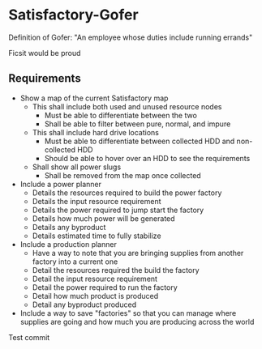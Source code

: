 # Satisfactory-Gofer

Definition of Gofer: "An employee whose duties include running errands"

Ficsit would be proud

## Requirements

- Show a map of the current Satisfactory map
  - This shall include both used and unused resource nodes
    - Must be able to differentiate between the two
    - Shall be able to filter between pure, normal, and impure
  - This shall include hard drive locations
    - Must be able to differentiate between collected HDD and non-collected HDD
    - Should be able to hover over an HDD to see the requirements
  - Shall show all power slugs
    - Shall be removed from the map once collected
- Include a power planner
  - Details the resources required to build the power factory
  - Details the input resource requirement
  - Details the power required to jump start the factory
  - Details how much power will be generated
  - Details any byproduct
  - Details estimated time to fully stabilize
- Include a production planner
  - Have a way to note that you are bringing supplies from another factory into a current one
  - Detail the resources required the build the factory
  - Detail the input resource requirement
  - Detail the power required to run the factory
  - Detail how much product is produced
  - Detail any byproduct produced
- Include a way to save "factories" so that you can manage where supplies are going and how much you are producing
across the world


Test commit
